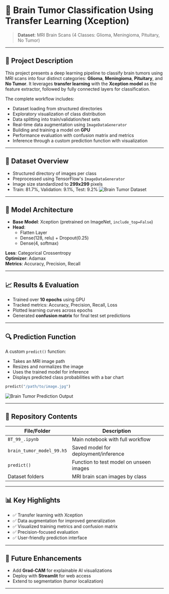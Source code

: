 
# 🧠 Brain Tumor Classification Using Transfer Learning (Xception)

> **Dataset**: MRI Brain Scans (4 Classes: Glioma, Meningioma, Pituitary, No Tumor)

---

## 📌 Project Description

This project presents a deep learning pipeline to classify brain tumors using MRI scans into four distinct categories: **Glioma**, **Meningioma**, **Pituitary**, and **No Tumor**. It leverages **transfer learning** with the **Xception model** as the feature extractor, followed by fully connected layers for classification.

The complete workflow includes:
- Dataset loading from structured directories
- Exploratory visualization of class distribution
- Data splitting into train/validation/test sets
- Real-time data augmentation using `ImageDataGenerator`
- Building and training a model on **GPU**
- Performance evaluation with confusion matrix and metrics
- Inference through a custom prediction function with visualization

---

## 🧬 Dataset Overview

- Structured directory of images per class
- Preprocessed using TensorFlow's `ImageDataGenerator`
- Image size standardized to **299x299** pixels
- Train: 81.7%, Validation: 9.1%, Test: 9.2%
![Brain Tumor Dataset](https://drive.google.com/uc?export=view&id=1P6t6IkzYGnLiCHAeTGFtA8daS-HZX4ba)


---

## 🧠 Model Architecture

- **Base Model**: Xception (pretrained on ImageNet, `include_top=False`)
- **Head**:
  - Flatten Layer
  - Dense(128, relu) + Dropout(0.25)
  - Dense(4, softmax)

**Loss**: Categorical Crossentropy  
**Optimizer**: Adamax  
**Metrics**: Accuracy, Precision, Recall

---

## 📈 Results & Evaluation

- Trained over **10 epochs** using GPU
- Tracked metrics: Accuracy, Precision, Recall, Loss
- Plotted learning curves across epochs
- Generated **confusion matrix** for final test set predictions

---

## 🔍 Prediction Function

A custom `predict()` function:
- Takes an MRI image path
- Resizes and normalizes the image
- Uses the trained model for inference
- Displays predicted class probabilities with a bar chart

```python
predict("/path/to/image.jpg")
```
![Brain Tumor Prediction Output](https://drive.google.com/uc?export=view&id=1P6t6IkzYGnLiCHAeTGFtA8daS-HZX4ba)


---

## 📂 Repository Contents

| File/Folder | Description |
|-------------|-------------|
| `BT_99_.ipynb` | Main notebook with full workflow |
| `brain_tumor_model_99.h5` | Saved model for deployment/inference |
| `predict()` | Function to test model on unseen images |
| Dataset folders | MRI brain scan images by class |

---

## 📊 Key Highlights

- ✅ Transfer learning with Xception
- ✅ Data augmentation for improved generalization
- ✅ Visualized training metrics and confusion matrix
- ✅ Precision-focused evaluation
- ✅ User-friendly prediction interface

---

## 🚀 Future Enhancements

- Add **Grad-CAM** for explainable AI visualizations
- Deploy with **Streamlit** for web access
- Extend to segmentation (tumor localization)

---
